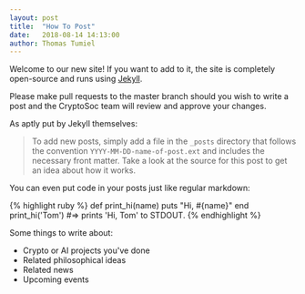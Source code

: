 ```yaml
---
layout: post
title:  "How To Post"
date:   2018-08-14 14:13:00
author: Thomas Tumiel
---
```

Welcome to our new site! If you want to add to it, the site is completely open-source and runs using [Jekyll](http://jekyllrb.com).

Please make pull requests to the master branch should you wish to write a post and the CryptoSoc team will review and approve your changes.

As aptly put by Jekyll themselves:
> To add new posts, simply add a file in the `_posts` directory that follows the convention `YYYY-MM-DD-name-of-post.ext` and includes the necessary front matter. Take a look at the source for this post to get an idea about how it works.

You can even put code in your posts just like regular markdown:

{% highlight ruby %}
def print_hi(name)
  puts "Hi, #{name}"
end
print_hi('Tom')
#=> prints 'Hi, Tom' to STDOUT.
{% endhighlight %}

Some things to write about:
* Crypto or AI projects you've done
* Related philosophical ideas
* Related news
* Upcoming events
